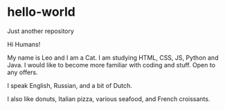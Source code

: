 # hello-world
Just another repository

Hi Humans!

My name is Leo and I am a Cat. I am studying HTML, CSS, JS, Python and Java. I would like to become more familiar with coding and stuff.
Open to any offers.

I speak English, Russian, and a bit of Dutch. 

I also like donuts, Italian pizza, various seafood, and French croissants.
